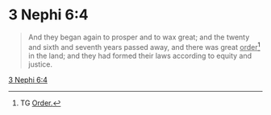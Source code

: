 # 3 Nephi 6:4

> And they began again to prosper and to wax great; and the twenty and sixth and seventh years passed away, and there was great <u>order</u>[^a] in the land; and they had formed their laws according to equity and justice.

[3 Nephi 6:4](https://www.churchofjesuschrist.org/study/scriptures/bofm/3-ne/6?lang=eng&id=p4#p4)


[^a]: TG [Order.](https://www.churchofjesuschrist.org/study/scriptures/tg/order?lang=eng)

